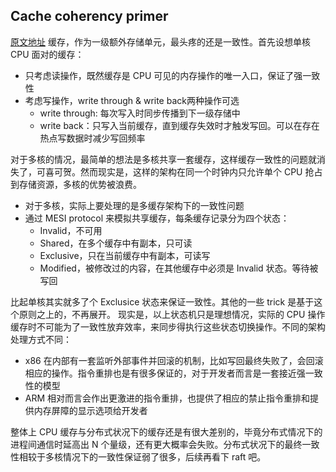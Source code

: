 ## Cache coherency primer
[原文地址](https://fgiesen.wordpress.com/2014/07/07/cache-coherency/)
缓存，作为一级额外存储单元，最头疼的还是一致性。首先设想单核 CPU 面对的缓存：
* 只考虑读操作，既然缓存是 CPU 可见的内存操作的唯一入口，保证了强一致性
* 考虑写操作，write through & write back两种操作可选
	+ write through: 每次写入时同步传播到下一级存储中
	+ write back：只写入当前缓存，直到缓存失效时才触发写回。可以在存在热点写数据时减少写回频率
	
对于多核的情况，最简单的想法是多核共享一套缓存，这样缓存一致性的问题就消失了，可喜可贺。然而现实是，这样的架构在同一个时钟内只允许单个 CPU 抢占到存储资源，多核的优势被浪费。
* 对于多核，实际上要处理的是多缓存架构下的一致性问题
* 通过 MESI protocol 来模拟共享缓存，每条缓存记录分为四个状态：
	+ Invalid，不可用
	+ Shared，在多个缓存中有副本，只可读
	+ Exclusive，只在当前缓存中有副本，可读写
	+ Modified，被修改过的内容，在其他缓存中必须是 Invalid 状态。等待被写回

比起单核其实就多了个 Exclusice 状态来保证一致性。其他的一些 trick 是基于这个原则之上的，不再展开。
现实是，以上状态机只是理想情况，实际的 CPU 操作缓存时不可能为了一致性放弃效率，来同步得执行这些状态切换操作。不同的架构处理方式不同：
* x86 在内部有一套监听外部事件并回滚的机制，比如写回最终失败了，会回滚相应的操作。指令重排也是有很多保证的，对于开发者而言是一套接近强一致性的模型
* ARM 相对而言会作出更激进的指令重排，也提供了相应的禁止指令重排和提供内存屏障的显示选项给开发者

整体上 CPU 缓存与分布式状况下的缓存还是有很大差别的，毕竟分布式情况下的进程间通信时延高出 N 个量级，还有更大概率会失败。分布式状况下的最终一致性相较于多核情况下的一致性保证弱了很多，后续再看下 raft 吧。